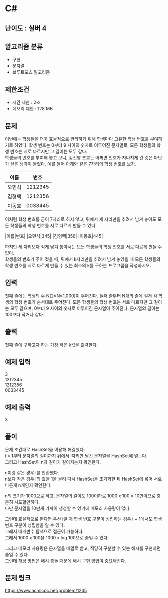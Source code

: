 # C#

## 난이도 : 실버 4

## 알고리즘 분류
  - 구현
  - 문자열
  - 브루트포스 알고리즘

## 제한조건
  - 시간 제한 : 2초
  - 메모리 제한 : 128 MB

## 문제
이번에는 학생들을 더욱 효율적으로 관리하기 위해 학생마다 고유한 학생 번호를 부여하기로 하였다. 학생 번호는 0부터 9 사이의 숫자로 이루어진 문자열로, 모든 학생들의 학생 번호는 서로 다르지만 그 길이는 모두 같다.<br/>
학생들의 번호를 부여해 놓고 보니, 김진영 조교는 어쩌면 번호가 지나치게 긴 것은 아닌가 싶은 생각이 들었다. 예를 들어 아래와 같은 7자리의 학생 번호를 보자.<br/>


|이름|번호|
|:---:|:---:|
|오민식|1212345|
|김형택|1212356|
|이동호|0033445|


이처럼 학생 번호를 굳이 7자리로 하지 않고, 뒤에서 세 자리만을 추려서 남겨 놓아도 모든 학생들의 학생 번호를 서로 다르게 만들 수 있다.<br/>


|이름|번호|
|오민식|345|
|김형택|356|
|이동호|445|


하지만 세 자리보다 적게 남겨 놓아서는 모든 학생들의 학생 번호를 서로 다르게 만들 수 없다.<br/>
학생들의 번호가 주어 졌을 때, 뒤에서 k자리만을 추려서 남겨 놓았을 때 모든 학생들의 학생 번호를 서로 다르게 만들 수 있는 최소의 k를 구하는 프로그램을 작성하시오.<br/>


## 입력
첫째 줄에는 학생의 수 N(2≤N≤1,000)이 주어진다. 둘째 줄부터 N개의 줄에 걸쳐 각 학생의 학생 번호가 순서대로 주어진다. 모든 학생들의 학생 번호는 서로 다르지만 그 길이는 모두 같으며, 0부터 9 사이의 숫자로 이루어진 문자열이 주어진다. 문자열의 길이는 100보다 작거나 같다.<br/>


## 출력
첫째 줄에 구하고자 하는 가장 작은 k값을 출력한다.<br/>


## 예제 입력
3<br/>
1212345<br/>
1212356<br/>
0033445<br/>


## 예제 출력
3<br/>


## 풀이
문제 조건대로 HashSet을 이용해 해결했다.<br/>
i = 1부터 문자열의 길이까지 뒤에서 i자리만 남긴 문자열을 HashSet에 넣는다.<br/>
그리고 HashSet이 n과 길이가 같아지는지 확인한다.<br/>


n이랑 같은 경우 i를 반환했다.<br/>
n보다 작은 경우 i의 값을 1을 올려 다시 HashSet을 초기화한 뒤 HashSet에 넣어 서로 다른게 n개인지 확인한다.<br/>


n의 크기가 1000으로 작고, 문자열의 길이도 100이하로 1000 x 100 = 10만이므로 충분히 시도할만하다.<br/>
다만 문자열을 10만개 가까이 생성할 수 있기에 메모리 사용량이 많다.<br/>


그런데 효율적으로 한다면 우선 i일 때 학생 번호 구분이 성립하는 경우 i + 1에서도 학생 번호 구분이 성립함을 알 수 있다.<br/>
그래서 매개변수 탐색으로 접근이 가능하다.<br/>
그래서 1000 x 100을 1000 x log 100으로 줄일 수 있다.<br/>


그리고 메모리 사용량은 문자열을 배열로 받고, 적당히 구분할 수 있는 해시를 구현하면 줄일 수 있다.<br/>
그런데 해당 방법은 해시 충돌 때문에 해시 구현 방법이 중요해진다.<br/>


## 문제 링크
https://www.acmicpc.net/problem/1235